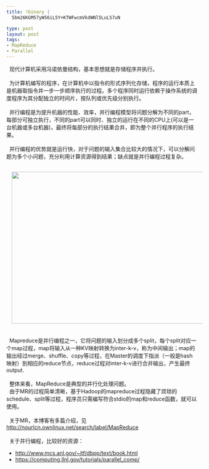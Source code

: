 ```yaml
--- 
title: !binary |
  5bm26KGM57yW56iL5Y+KTWFwcmVkdWNl5LuL57uN

type: post
layout: post
tags: 
- MapReduce
- Parallel
---
```

  现代计算机采用冯诺依曼结构，基本思想就是存储程序并执行。<br /><br />  为计算机编写的程序，在计算机中以指令的形式序列化存储，程序的运行本质上是机器取指令并一步一步顺序执行的过程。多个程序同时运行依赖于操作系统的调度程序为其分配独立的时间片，按队列或优先级分别执行。<br /><br />  并行编程是为提升机器的性能、效率，并行编程模型将问题分解为不同的part，每部分可独立执行，不同的part可以同时、独立的运行在不同的CPU上(可以是一台机器或多台机器)，最终将每部分的执行结果合并，即为整个并行程序的执行结果。<br /><br />  并行编程的优势就是运行快，对于问题的输入集合比较大的情况下，可以分解问题为多个小问题，充分利用计算资源得到结果；缺点就是并行编程过程复杂。 <br /><br /><div style="clear: both; text-align: center;"><a href="http://code.google.com/edu/parallel/img/mrfigure.png" style="margin-left: 1em; margin-right: 1em;"><img border="0" height="401" src="http://code.google.com/edu/parallel/img/mrfigure.png" width="640" /></a></div><br /><br />  Mapreduce是并行编程之一，它将问题的输入划分成多个split，每个split对应一个map过程，map将输入从一种KV映射转换为inter-k-v，称为中间输出；map的输出经过merge、shuffle、copy等过程，在Master的调度下指派（一般是hash映射）到相应的reduce节点，reduce过程对inter-k-v进行合并输出，产生最终output.<br /><br />  整体来看，MapReduce是典型的并行化处理问题。<br />  由于MR的过程简单清晰，基于Hadoop的mapreduce过程隐藏了烦琐的schedule、split等过程，程序员只需编写符合stdio的map和reduce函数，就可以使用。<br /><br />  关于MR，本博客有多篇介绍，见<a href="http://nourlcn.ownlinux.net/search/label/MapReduce">http://nourlcn.ownlinux.net/search/label/MapReduce</a><br /><br />  关于并行编程，比较好的资源：<br /><ul><li><a href="http://www.mcs.anl.gov/~itf/dbpp/text/book.html">http://www.mcs.anl.gov/~itf/dbpp/text/book.html</a></li><li><a href="https://computing.llnl.gov/tutorials/parallel_comp/">https://computing.llnl.gov/tutorials/parallel_comp/</a></li></ul>
